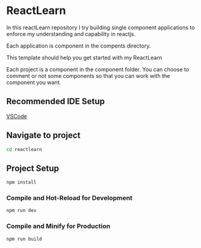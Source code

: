 # ReactLearn

In this reactLearn repository I try building single component applications
to enforce my understanding and capability in reactjs.

Each application is component in the compents directory.

This template should help you get started with my ReactLearn

Each project is a component in the component folder. You can choose to comment or
not some components so that you can work with the component you want.

## Recommended IDE Setup

[VSCode](https://code.visualstudio.com/)

## Navigate to project

```sh
cd reactlearn
```

## Project Setup

```sh
npm install
```

### Compile and Hot-Reload for Development

```sh
npm run dev
```

### Compile and Minify for Production

```sh
npm run build
```
